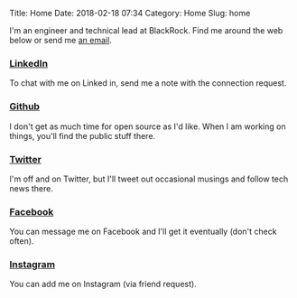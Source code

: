 Title: Home
Date: 2018-02-18 07:34
Category: Home
Slug: home

I'm an engineer and technical lead at BlackRock.  Find me around the web below or send me [an email](mailto:olin@olinbg.com).

### [LinkedIn](https://linkedin.com/in/olinbg)

To chat with me on Linked in, send me a note with the connection request.

### [Github](https://github.com/olinbg)

I don't get as much time for open source as I'd like.  When I am working on things, you'll find the public stuff there.

### [Twitter](https://twitter.com/olinbg)

I'm off and on Twitter, but I'll tweet out occasional musings and follow tech news there.

### [Facebook](https://www.facebook.com/olinbg)

You can message me on Facebook and I'll get it eventually (don't check often).

### [Instagram](https://www.instagram.com/olinbg)

You can add me on Instagram (via friend request).
